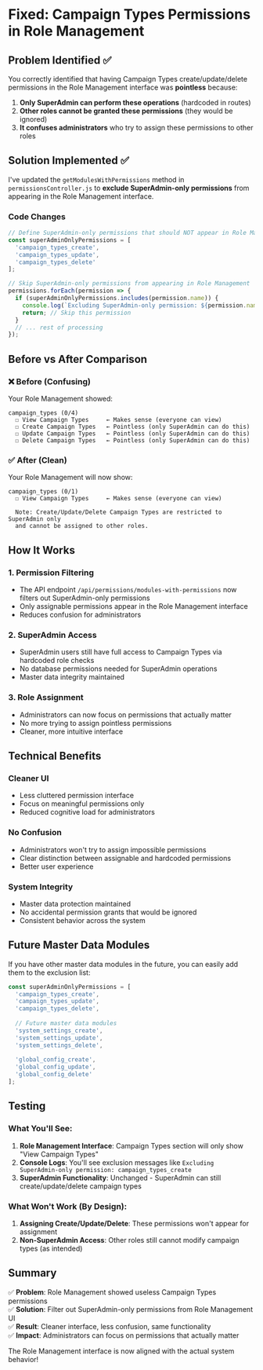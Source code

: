 # Fixed: Campaign Types Permissions in Role Management

## Problem Identified ✅

You correctly identified that having Campaign Types create/update/delete permissions in the Role Management interface was **pointless** because:

1. **Only SuperAdmin can perform these operations** (hardcoded in routes)
2. **Other roles cannot be granted these permissions** (they would be ignored)
3. **It confuses administrators** who try to assign these permissions to other roles

## Solution Implemented ✅

I've updated the `getModulesWithPermissions` method in `permissionsController.js` to **exclude SuperAdmin-only permissions** from appearing in the Role Management interface.

### Code Changes

```javascript
// Define SuperAdmin-only permissions that should NOT appear in Role Management
const superAdminOnlyPermissions = [
  'campaign_types_create',
  'campaign_types_update', 
  'campaign_types_delete'
];

// Skip SuperAdmin-only permissions from appearing in Role Management
permissions.forEach(permission => {
  if (superAdminOnlyPermissions.includes(permission.name)) {
    console.log(`Excluding SuperAdmin-only permission: ${permission.name}`);
    return; // Skip this permission
  }
  // ... rest of processing
});
```

## Before vs After Comparison

### ❌ **Before (Confusing)**
Your Role Management showed:
```
campaign_types (0/4)
  ☐ View Campaign Types     ← Makes sense (everyone can view)
  ☐ Create Campaign Types   ← Pointless (only SuperAdmin can do this)
  ☐ Update Campaign Types   ← Pointless (only SuperAdmin can do this)  
  ☐ Delete Campaign Types   ← Pointless (only SuperAdmin can do this)
```

### ✅ **After (Clean)**
Your Role Management will now show:
```
campaign_types (0/1)
  ☐ View Campaign Types     ← Makes sense (everyone can view)
  
  Note: Create/Update/Delete Campaign Types are restricted to SuperAdmin only
  and cannot be assigned to other roles.
```

## How It Works

### 1. **Permission Filtering**
- The API endpoint `/api/permissions/modules-with-permissions` now filters out SuperAdmin-only permissions
- Only assignable permissions appear in the Role Management interface
- Reduces confusion for administrators

### 2. **SuperAdmin Access**
- SuperAdmin users still have full access to Campaign Types via hardcoded role checks
- No database permissions needed for SuperAdmin operations
- Master data integrity maintained

### 3. **Role Assignment**
- Administrators can now focus on permissions that actually matter
- No more trying to assign pointless permissions
- Cleaner, more intuitive interface

## Technical Benefits

### **Cleaner UI**
- Less cluttered permission interface
- Focus on meaningful permissions only
- Reduced cognitive load for administrators

### **No Confusion**
- Administrators won't try to assign impossible permissions
- Clear distinction between assignable and hardcoded permissions
- Better user experience

### **System Integrity**
- Master data protection maintained
- No accidental permission grants that would be ignored
- Consistent behavior across the system

## Future Master Data Modules

If you have other master data modules in the future, you can easily add them to the exclusion list:

```javascript
const superAdminOnlyPermissions = [
  'campaign_types_create',
  'campaign_types_update', 
  'campaign_types_delete',
  
  // Future master data modules
  'system_settings_create',
  'system_settings_update', 
  'system_settings_delete',
  
  'global_config_create',
  'global_config_update',
  'global_config_delete'
];
```

## Testing

### What You'll See:
1. **Role Management Interface**: Campaign Types section will only show "View Campaign Types"
2. **Console Logs**: You'll see exclusion messages like `Excluding SuperAdmin-only permission: campaign_types_create`
3. **SuperAdmin Functionality**: Unchanged - SuperAdmin can still create/update/delete campaign types

### What Won't Work (By Design):
1. **Assigning Create/Update/Delete**: These permissions won't appear for assignment
2. **Non-SuperAdmin Access**: Other roles still cannot modify campaign types (as intended)

## Summary

✅ **Problem**: Role Management showed useless Campaign Types permissions  
✅ **Solution**: Filter out SuperAdmin-only permissions from Role Management UI  
✅ **Result**: Cleaner interface, less confusion, same functionality  
✅ **Impact**: Administrators can focus on permissions that actually matter  

The Role Management interface is now aligned with the actual system behavior!
